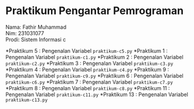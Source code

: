 # Praktikum Pengantar Pemrograman
<div> Nama: Fathir Muhammad </div>
<div> Nim: 231031077 </div>
<div> Prodi: Sistem Informasi c </div>

*Praktikum 5 : Pengenalan Variabel `praktikum-c5.py`
*Praktikum 1 : Pengenalan Variabel `praktikum-c1.py`
*Praktikum 2 : Pengenalan Variabel `praktikum-c2.py`
*Praktikum 3 : Pengenalan Variabel `praktikum-c3.py`
*Praktikum 4 : Pengenalan Variabel `praktikum-c4.py`
*Praktikum 9 : Pengenalan Variabel `praktikum-c9.py`
*Praktikum 6 : Pengenalan Variabel `praktikum-c6.py`
*Praktikum 7 : Pengenalan Variabel `praktikum-c7.py`
*Praktikum 8 : Pengenalan Variabel `praktikum-c8.py`
*Praktikum 11 : Pengenalan Variabel `praktikum-c11.py`
*Praktikum 13 : Pengenalan Variabel `praktikum-c13.py`








